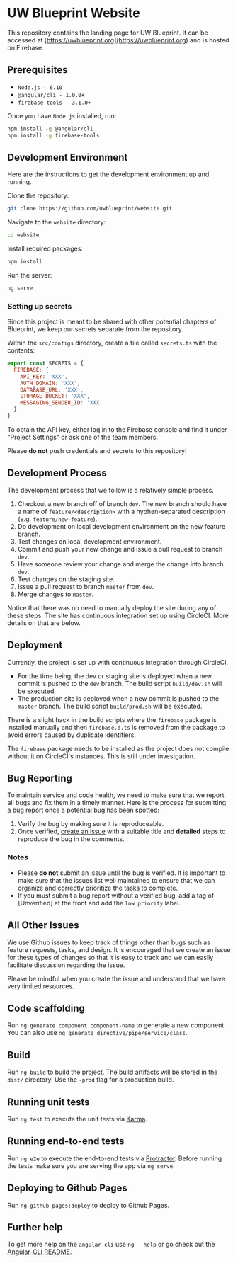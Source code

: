 # UW Blueprint Website

This repository contains the landing page for UW Blueprint. It can be accessed at [https://uwblueprint.org](https://uwblueprint.org) and is hosted on Firebase.

## Prerequisites
* `Node.js - 6.10`
* `@angular/cli - 1.0.0+`
* `firebase-tools - 3.1.0+`

Once you have `Node.js` installed, run:

```bash
npm install -g @angular/cli
npm install -g firebase-tools
```

## Development Environment
Here are the instructions to get the development environment up and running.

Clone the repository:

```bash
git clone https://github.com/uwblueprint/website.git
```

Navigate to the `website` directory:

```bash
cd website
```

Install required packages:

```bash
npm install
```

Run the server:

```bash
ng serve
```

### Setting up secrets
Since this project is meant to be shared with other potential chapters of Blueprint, we keep our secrets separate from the repository.

Within the `src/configs` directory, create a file called `secrets.ts` with the contents: 

```javascript
export const SECRETS = {
  FIREBASE: {
    API_KEY: 'XXX',
    AUTH_DOMAIN: 'XXX',
    DATABASE_URL: 'XXX',
    STORAGE_BUCKET: 'XXX',
    MESSAGING_SENDER_ID: 'XXX'
  }
}
```

To obtain the API key, either log in to the Firebase console and find it under "Project Settings" or ask one of the team members.

Please **do not** push credentials and secrets to this repository!

## Development Process

The development process that we follow is a relatively simple process.

1. Checkout a new branch off of branch `dev`. The new branch should have a name of `feature/<description>` with a hyphen-separated description (e.g. `feature/new-feature`).
2. Do development on local development environment on the new feature branch.
3. Test changes on local development environment.
4. Commit and push your new change and issue a pull request to branch `dev`. 
5. Have someone review your change and merge the change into branch `dev`.
6. Test changes on the staging site.
7. Issue a pull request to branch `master` from `dev`.
8. Merge changes to `master`.

Notice that there was no need to manually deploy the site during any of these steps. The site has continuous integration set up using CircleCI. More details on that are below.

## Deployment

Currently, the project is set up with continuous integration through CircleCI. 

* For the time being, the dev or staging site is deployed when a new commit is pushed to the `dev` branch. The build script `build/dev.sh` will be executed. 
* The production site is deployed when a new commit is pushed to the `master` branch. The build script `build/prod.sh` will be executed.

There is a slight hack in the build scripts where the `firebase` package is installed manually and then `firebase.d.ts` is removed from the package to avoid errors caused by duplicate identifiers.

The `firebase` package needs to be installed as the project does not compile without it on CircleCI's instances. This is still under investgation.  

## Bug Reporting

To maintain service and code health, we need to make sure that we report all bugs and fix them in a timely manner. Here is the process for submitting a bug report once a potential bug has been spotted:

1. Verify the bug by making sure it is reproduceable.
2. Once verified, [create an issue](https://github.com/uwblueprint/website/issues/new) with a suitable title and **detailed** steps to reproduce the bug in the comments.

### Notes

* Please **do not** submit an issue until the bug is verified. It is important to make sure that the issues list well maintained to ensure that we can organize and correctly prioritize the tasks to complete.
* If you must submit a bug report  without a verified bug, add a tag of [Unverified] at the front and add the `low priority` label. 

## All Other Issues

We use Github issues to keep track of things other than bugs such as feature requests, tasks, and design. It is encouraged that we create an issue for these types of changes so that it is easy to track and we can easily facilitate discussion regarding the issue. 

Please be mindful when you create the issue and understand that we have very limited resources.

## Code scaffolding

Run `ng generate component component-name` to generate a new component. You can also use `ng generate directive/pipe/service/class`.

## Build

Run `ng build` to build the project. The build artifacts will be stored in the `dist/` directory. Use the `-prod` flag for a production build.

## Running unit tests

Run `ng test` to execute the unit tests via [Karma](https://karma-runner.github.io).

## Running end-to-end tests

Run `ng e2e` to execute the end-to-end tests via [Protractor](http://www.protractortest.org/).
Before running the tests make sure you are serving the app via `ng serve`.

## Deploying to Github Pages

Run `ng github-pages:deploy` to deploy to Github Pages.

## Further help

To get more help on the `angular-cli` use `ng --help` or go check out the [Angular-CLI README](https://github.com/angular/angular-cli/blob/master/README.md).
